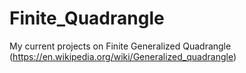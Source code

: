 # Finite_Quadrangle
My current projects on Finite Generalized Quadrangle (https://en.wikipedia.org/wiki/Generalized_quadrangle)
